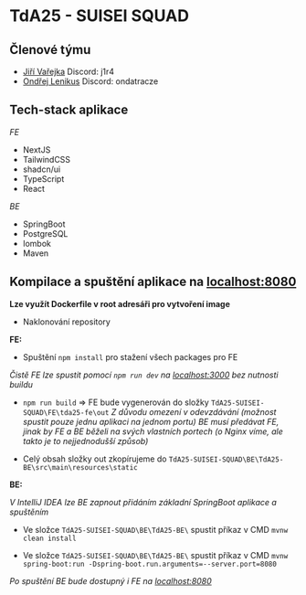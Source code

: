 # TdA25 - SUISEI SQUAD

## Členové týmu

- [Jiří Vařejka](https://github.com/Jiraxd) Discord: j1r4
- [Ondřej Lenikus](https://github.com/ondatraCZ) Discord: ondatracze

## Tech-stack aplikace

*FE*
- NextJS
- TailwindCSS
- shadcn/ui
- TypeScript
- React

*BE*
- SpringBoot
- PostgreSQL
- lombok
- Maven


## Kompilace a spuštění aplikace na [localhost:8080](http://localhost:8080)

**Lze využít Dockerfile v root adresáři pro vytvoření image**


- Naklonování repository

**FE:**

- Spuštění `npm install` pro stažení všech packages pro FE
  
*Čistě FE lze spustit pomocí `npm run dev` na [localhost:3000](http://localhost:3000) bez nutnosti buildu*


- `npm run build` => FE bude vygenerován do složky `TdA25-SUISEI-SQUAD\FE\tda25-fe\out`
*Z důvodu omezení v odevzdávání (možnost spustit pouze jednu aplikaci na jednom portu) BE musí předávat FE, jinak by FE a BE běželi na svých vlastních portech (o Nginx víme, ale takto je to nejjednodušší způsob)*

- Celý obsah složky out zkopírujeme do `TdA25-SUISEI-SQUAD\BE\TdA25-BE\src\main\resources\static`



**BE:**

*V IntelliJ IDEA lze BE zapnout přidáním základní SpringBoot aplikace a spuštěním*


- Ve složce `TdA25-SUISEI-SQUAD\BE\TdA25-BE\` spustit příkaz v CMD `mvnw clean install`

- Ve složce `TdA25-SUISEI-SQUAD\BE\TdA25-BE\` spustit příkaz v CMD `mvnw spring-boot:run -Dspring-boot.run.arguments=--server.port=8080`

*Po spuštění BE bude dostupný i FE na [localhost:8080](http://localhost:8080)*


  


